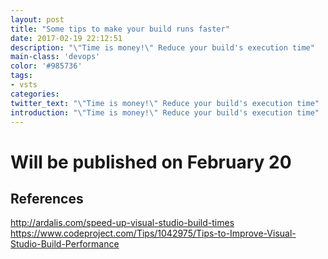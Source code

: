```yaml
---
layout: post
title: "Some tips to make your build runs faster"
date: 2017-02-19 22:12:51
description: "\"Time is money!\" Reduce your build's execution time"
main-class: 'devops'
color: '#985736'
tags:
- vsts
categories:
twitter_text: "\"Time is money!\" Reduce your build's execution time"
introduction: "\"Time is money!\" Reduce your build's execution time"
---
```


# Will be published on February 20




## References  
<a href="http://ardalis.com/speed-up-visual-studio-build-times">http://ardalis.com/speed-up-visual-studio-build-times</a>  
<a href="https://www.codeproject.com/Tips/1042975/Tips-to-Improve-Visual-Studio-Build-Performance">https://www.codeproject.com/Tips/1042975/Tips-to-Improve-Visual-Studio-Build-Performance</a>
